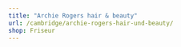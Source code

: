 ```yaml
---
title: "Archie Rogers hair & beauty"
url: /cambridge/archie-rogers-hair-und-beauty/
shop: Friseur
---
```

